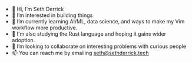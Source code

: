 - 👋 Hi, I’m Seth Derrick
- 👀 I’m interested in building things
- 🌱 I’m currently learning AI/ML, data science, and ways to make my Vim workflow more productive.
- 🌱 I'm also studying the Rust language and hoping it gains wider adoption. 
- 💞️ I’m looking to collaborate on interesting problems with curious people
- 📫 You can reach me by emailing seth@sethderrick.tech

<!---
sethderrick/sethderrick is a ✨ special ✨ repository because its `README.md` (this file) appears on your GitHub profile.
You can click the Preview link to take a look at your changes.
--->
